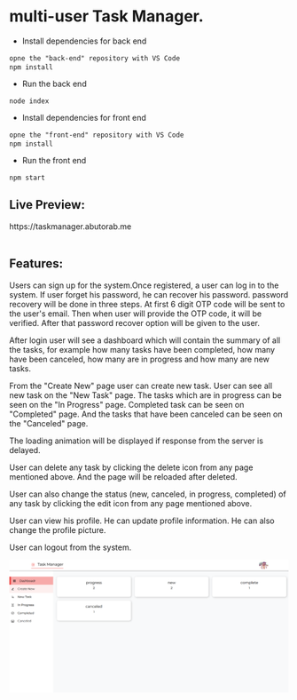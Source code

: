 <h1>multi-user Task Manager.</h1>
<ul>
    <li>Install dependencies for back end</li>
</ul>

```
opne the "back-end" repository with VS Code
npm install
```
<ul>
    <li>Run  the back end</li>
</ul>

```
node index
```
<ul>
    <li>Install dependencies for front end</li>
</ul>

```
opne the "front-end" repository with VS Code
npm install
```
<ul>
    <li>Run  the front end</li>
</ul>

```
npm start
```

<h2>Live Preview:</h2>
https://taskmanager.abutorab.me
<br/><br/>


<h2>Features:</h2>
<p>Users can sign up for the system.Once registered, a user can log in to the system. If user forget his password, he can recover his password. password recovery will be done in three steps. At first 6 digit OTP code will be sent to the user's email. Then when user will provide the OTP code, it will be verified. After that password recover option will be given to the user.</p>
<p>After login user will see a dashboard which will contain the summary of all the tasks, for example how many tasks have been completed, how many have been canceled, how many are in progress and how many are new tasks.</p>
<p>
<p>From the "Create New" page user can create new task. User can see all new task on the "New Task" page. The tasks which are in progress can be seen on the "In Progress" page. Completed task can be seen on "Completed" page. And the tasks that have been canceled can be seen on the "Canceled" page.</p>
<p>The loading animation will be displayed if response from the server is delayed. </p>
<p>User can delete any task by clicking the delete icon from any page mentioned above. And the page will be reloaded after deleted.</p>
<p>User can also change the status (new, canceled, in progress, completed) of any task by clicking the edit icon from any page mentioned above.</p>
<p>User can view his profile. He can update profile information. He can also change the profile picture.</p>
<p>User can logout from the system.</p>

<img src="./Capture.PNG" />



